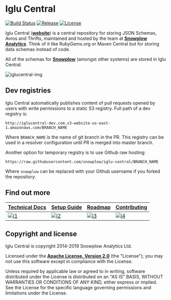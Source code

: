 # Iglu Central

[![Build Status][travis-image]][travis] [![Release][release-image]][releases] [![License][license-image]][license]

Iglu Central (**[website][iglucentral-website]**) is a central repository for storing JSON Schemas, Avros and Thrifts, maintained and hosted by the team at **[Snowplow Analytics][snowplow-website]**. Think of it like RubyGems.org or Maven Central but for storing data schemas instead of code.

All of the schemas for **[Snowplow][snowplow-repo]** (amongst other systems) are stored in Iglu Central.

![iglucentral-img][iglucentral-img]

## Dev registries

Iglu Central automatically publishes content of pull requests opened by users with write permissions to a static S3 registry.
Full path of a dev registry is:

```
http://iglucentral-dev.com.s3-website-us-east-1.amazonaws.com/BRANCH_NAME
```

Where `BRANCH_NAME` is the name of git branch in the PR. This registry can be used in a resolver configuration until PR is merged into master branch.

Another option for temporary registry is to use Github raw hosting:

```
https://raw.githubusercontent.com/snowplow/iglu-central/BRANCH_NAME
```

Where `snowplow` can be replaced with your Github username if you forked the repository.

## Find out more

| **[Technical Docs][techdocs]**     | **[Setup Guide][setup]**     | **[Roadmap][roadmap]**           | **[Contributing][contributing]**           |
|-------------------------------------|-------------------------------|-----------------------------------|---------------------------------------------|
| [![i1][techdocs-image]][techdocs] | [![i2][setup-image]][setup] | [![i3][roadmap-image]][roadmap] | [![i4][contributing-image]][contributing] |

## Copyright and license

Iglu Central is copyright 2014-2019 Snowplow Analytics Ltd.

Licensed under the **[Apache License, Version 2.0][license]** (the "License");
you may not use this software except in compliance with the License.

Unless required by applicable law or agreed to in writing, software
distributed under the License is distributed on an "AS IS" BASIS,
WITHOUT WARRANTIES OR CONDITIONS OF ANY KIND, either express or implied.
See the License for the specific language governing permissions and
limitations under the License.

[travis]: https://travis-ci.org/snowplow/iglu-central
[travis-image]: https://travis-ci.org/snowplow/iglu-central.png?branch=master

[release-image]: http://img.shields.io/badge/release-110-orange.svg?style=flat
[releases]: https://github.com/snowplow/iglu-central/releases

[license-image]: http://img.shields.io/badge/license-Apache--2-blue.svg?style=flat
[license]: http://www.apache.org/licenses/LICENSE-2.0

[iglucentral-website]: http://iglucentral.com
[snowplow-repo]: https://github.com/snowplow/snowplow
[snowplow-wiki]: https://github.com/snowplow/snowplow/wiki
[snowplow-website]: http://snowplowanalytics.com

[iglucentral-img]: https://github.com/snowplow/iglu/wiki/technical-documentation/images/iglu-central.png

[techdocs-image]: https://d3i6fms1cm1j0i.cloudfront.net/github/images/techdocs.png
[setup-image]: https://d3i6fms1cm1j0i.cloudfront.net/github/images/setup.png
[roadmap-image]: https://d3i6fms1cm1j0i.cloudfront.net/github/images/roadmap.png
[contributing-image]: https://d3i6fms1cm1j0i.cloudfront.net/github/images/contributing.png

[techdocs]: https://github.com/snowplow/iglu/wiki/Iglu-Central
[setup]: https://github.com/snowplow/iglu/wiki/Iglu-Central-setup
[roadmap]: https://github.com/snowplow/iglu/wiki/Product-roadmap
[contributing]: https://github.com/snowplow/iglu/wiki/Contributing-to-Iglu-Central
